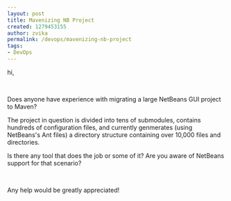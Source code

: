 ```yaml
---
layout: post
title: Mavenizing NB Project
created: 1279453155
author: zvika
permalink: /devops/mavenizing-nb-project
tags:
- DevOps
---
```

<p>hi,</p>
<p>&nbsp;</p>
<p>Does anyone have experience with migrating a large NetBeans GUI project to Maven?</p>
<p>The project in question is divided into tens of submodules, contains hundreds of configuration files, and currently genmerates (using&nbsp; NetBeans's Ant files) a directory structure containing over 10,000 files and directories.</p>
<p>Is there any tool that does the job or some of it? Are you aware of NetBeans support for that scenario?</p>
<p>&nbsp;</p>
<p>Any help would be greatly appreciated!</p>
<p>&nbsp;</p>
